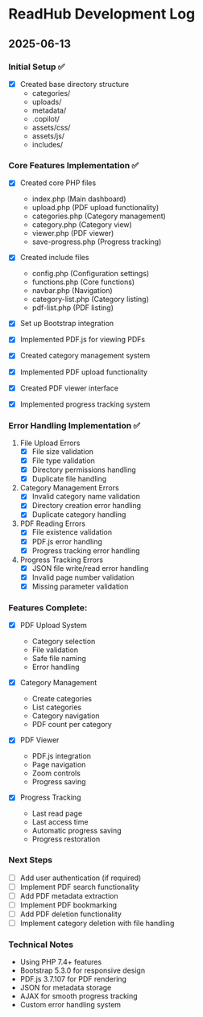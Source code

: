# ReadHub Development Log

## 2025-06-13
### Initial Setup ✅
- [x] Created base directory structure
  - categories/
  - uploads/
  - metadata/
  - .copilot/
  - assets/css/
  - assets/js/
  - includes/

### Core Features Implementation ✅
- [x] Created core PHP files
  - index.php (Main dashboard)
  - upload.php (PDF upload functionality)
  - categories.php (Category management)
  - category.php (Category view)
  - viewer.php (PDF viewer)
  - save-progress.php (Progress tracking)

- [x] Created include files
  - config.php (Configuration settings)
  - functions.php (Core functions)
  - navbar.php (Navigation)
  - category-list.php (Category listing)
  - pdf-list.php (PDF listing)

- [x] Set up Bootstrap integration
- [x] Implemented PDF.js for viewing PDFs
- [x] Created category management system
- [x] Implemented PDF upload functionality
- [x] Created PDF viewer interface
- [x] Implemented progress tracking system

### Error Handling Implementation ✅
1. File Upload Errors
   - [x] File size validation
   - [x] File type validation
   - [x] Directory permissions handling
   - [x] Duplicate file handling

2. Category Management Errors
   - [x] Invalid category name validation
   - [x] Directory creation error handling
   - [x] Duplicate category handling

3. PDF Reading Errors
   - [x] File existence validation
   - [x] PDF.js error handling
   - [x] Progress tracking error handling

4. Progress Tracking Errors
   - [x] JSON file write/read error handling
   - [x] Invalid page number validation
   - [x] Missing parameter validation

### Features Complete:
- [x] PDF Upload System
  - Category selection
  - File validation
  - Safe file naming
  - Error handling

- [x] Category Management
  - Create categories
  - List categories
  - Category navigation
  - PDF count per category

- [x] PDF Viewer
  - PDF.js integration
  - Page navigation
  - Zoom controls
  - Progress saving

- [x] Progress Tracking
  - Last read page
  - Last access time
  - Automatic progress saving
  - Progress restoration

### Next Steps
- [ ] Add user authentication (if required)
- [ ] Implement PDF search functionality
- [ ] Add PDF metadata extraction
- [ ] Implement PDF bookmarking
- [ ] Add PDF deletion functionality
- [ ] Implement category deletion with file handling

### Technical Notes
- Using PHP 7.4+ features
- Bootstrap 5.3.0 for responsive design
- PDF.js 3.7.107 for PDF rendering
- JSON for metadata storage
- AJAX for smooth progress tracking
- Custom error handling system
